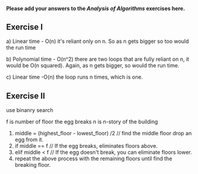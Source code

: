 #### Please add your answers to the **_Analysis of Algorithms_** exercises here.

## Exercise I

a)
Linear time - O(n) it's reliant only on n. So as n gets bigger so too would the run time

b)
Polynomial time - O(n^2) there are two loops that are fully reliant on n, it would be O(n squared). Again, as n gets bigger, so would the run time.

c)
Linear time -O(n) the loop runs n times, which is one.

## Exercise II

use binanry search

f is number of floor the egg breaks n is n-story of the building

1. middle = (highest_floor - lowest_floor) /2 // find the middle floor drop an egg from it.
2. if middle == f // If the egg breaks, eliminates floors above.
3. elif middle < f // If the egg doesn't break, you can eliminate floors lower.
4. repeat the above process with the remaining floors until find the breaking floor.
